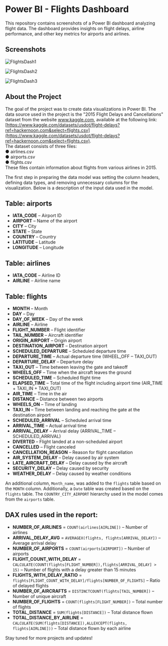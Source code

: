 # Power BI - Flights Dashboard

This repository contains screenshots of a Power BI dashboard analyzing flight data. The dashboard provides insights on flight delays, airline performance, and other key metrics for airports and airlines.


## Screenshots

![FlightsDash1](https://github.com/user-attachments/assets/60985f6d-df4d-4d35-952d-87967bdd0491)

![FlightsDash2](https://github.com/user-attachments/assets/4a55c1a1-4c7b-4b3d-a168-af1bb226c310)

![FlightsDash3](https://github.com/user-attachments/assets/076ec618-b132-4233-b8b1-0ded6bc673f2)

## About the Project

The goal of the project was to create data visualizations in Power BI. The data source used in the project is the "2015 Flight Delays and Cancellations" dataset from the website www.kaggle.com, available at the following link:  
[https://www.kaggle.com/datasets/usdot/flight-delays?ref=hackernoon.com&select=flights.csv](https://www.kaggle.com/datasets/usdot/flight-delays?ref=hackernoon.com&select=flights.csv).  
The dataset consists of three files:  
● airlines.csv  
● airports.csv  
● flights.csv  
These files contain information about flights from various airlines in 2015.

The first step in preparing the data model was setting the column headers, defining data types, and removing unnecessary columns for the visualization. Below is a description of the input data used in the model.

## Table: airports
- **IATA_CODE** – Airport ID
- **AIRPORT** – Name of the airport
- **CITY** – City
- **STATE** – State
- **COUNTRY** – Country
- **LATITUDE** – Latitude
- **LONGITUDE** – Longitude

## Table: airlines
- **IATA_CODE** – Airline ID
- **AIRLINE** – Airline name

## Table: flights
- **MONTH** – Month
- **DAY** – Day
- **DAY_OF_WEEK** – Day of the week
- **AIRLINE** – Airline
- **FLIGHT_NUMBER** – Flight identifier
- **TAIL_NUMBER** – Aircraft identifier
- **ORIGIN_AIRPORT** – Origin airport
- **DESTINATION_AIRPORT** – Destination airport
- **SCHEDULED_DEPARTURE** – Scheduled departure time
- **DEPARTURE_TIME** – Actual departure time (WHEEL_OFF – TAXI_OUT)
- **DEPARTURE_DELAY** – Departure delay
- **TAXI_OUT** – Time between leaving the gate and takeoff
- **WHEELS_OFF** – Time when the aircraft leaves the ground
- **SCHEDULED_TIME** – Scheduled flight time
- **ELAPSED_TIME** – Total time of the flight including airport time (AIR_TIME + TAXI_IN + TAXI_OUT)
- **AIR_TIME** – Time in the air
- **DISTANCE** – Distance between two airports
- **WHEELS_ON** – Time of landing
- **TAXI_IN** – Time between landing and reaching the gate at the destination airport
- **SCHEDULED_ARRIVAL** – Scheduled arrival time
- **ARRIVAL_TIME** – Actual arrival time
- **ARRIVAL_DELAY** – Arrival delay (ARRIVAL_TIME – SCHEDULED_ARRIVAL)
- **DIVERTED** – Flight landed at a non-scheduled airport
- **CANCELLED** – Flight canceled
- **CANCELLATION_REASON** – Reason for flight cancellation
- **AIR_SYSTEM_DELAY** – Delay caused by air system
- **LATE_AIRCRAFT_DELAY** – Delay caused by the aircraft
- **SECURITY_DELAY** – Delay caused by security
- **WEATHER_DELAY** – Delay caused by weather conditions

An additional column, `Month_name`, was added to the `flights` table based on the `MONTH` column. Additionally, a `Date` table was created based on the `flights` table. The `COUNTRY_CITY_AIRPORT` hierarchy used in the model comes from the `airports` table.

## DAX rules used in the report:
- **NUMBER_OF_AIRLINES** = `COUNT(airlines[AIRLINE])` – Number of airlines
- **ARRIVAL_DELAY_AVG** = `AVERAGEX(flights, flights[ARRIVAL_DELAY])` – Average arrival delay
- **NUMBER_OF_AIRPORTS** = `COUNT(airports[AIRPORT])` – Number of airports
- **FLIGHT_COUNT_WITH_DELAY** = `CALCULATE(COUNT(flights[FLIGHT_NUMBER]),flights[ARRIVAL_DELAY] > 15)` – Number of flights with a delay greater than 15 minutes
- **FLIGHTS_WITH_DELAY_RATIO** = `flights[FLIGHT_COUNT_WITH_DELAY]/flights[NUMBER_OF_FLIGHTS]` – Ratio of delayed flights
- **NUMBER_OF_AIRCRAFTS** = `DISTINCTCOUNT(flights[TAIL_NUMBER])` – Number of unique aircraft
- **NUMBER_OF_FLIGHTS** = `COUNT(flights[FLIGHT_NUMBER])` – Total number of flights
- **TOTAL_DISTANCE** = `SUM(flights[DISTANCE])` – Total distance flown
- **TOTAL_DISTANCE_BY_AIRLINE** = `CALCULATE(SUM(flights[DISTANCE]),ALLEXCEPT(flights, flights[AIRLINE]))` – Total distance flown by each airline


Stay tuned for more projects and updates!

